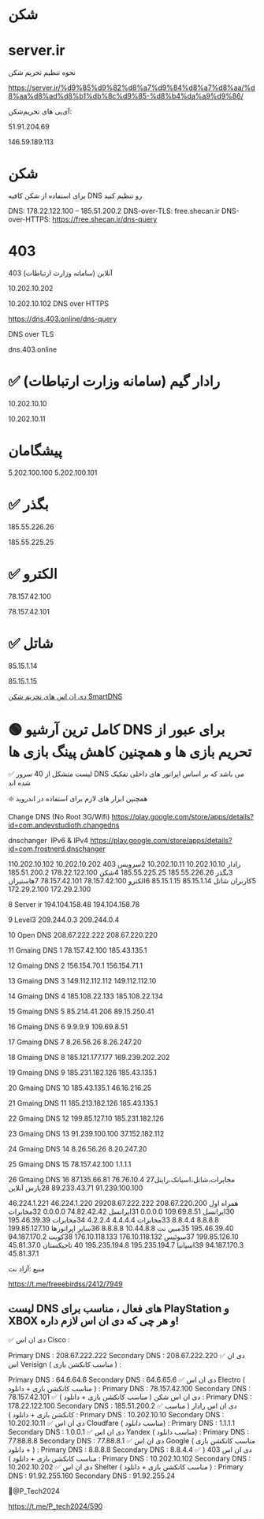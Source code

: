 # شکن


# server.ir

نحوه تنظیم تحریم شکن

https://server.ir/%d9%85%d9%82%d8%a7%d9%84%d8%a7%d8%aa/%d8%aa%d8%ad%d8%b1%db%8c%d9%85-%d8%b4%da%a9%d9%86/

آی‌پی‌ های تحریم‌شکن:

51.91.204.69

146.59.189.113



# شکن

برای استفاده از شکن کافیه DNS رو تنظیم کنید

DNS: 178.22.122.100 – 185.51.200.2
DNS-over-TLS: free.shecan.ir
DNS-over-HTTPS: https://free.shecan.ir/dns-query


# 403

 403 آنلاین (سامانه وزارت ارتباطات)

10.202.10.202

10.202.10.102
DNS over HTTPS

https://dns.403.online/dns-query

DNS over TLS

dns.403.online

 

# ✅ رادار گیم (سامانه وزارت ارتباطات)


10.202.10.10

10.202.10.11


# پیشگامان


5.202.100.100
5.202.100.101 


# ✅ بگذر


185.55.226.26

185.55.225.25


# ✅ الکترو


78.157.42.100

78.157.42.101


# ✅ شاتل


85.15.1.14

85.15.1.15


[دی ان اس های تحریم شکن SmartDNS](https://lobia.ir/smartdns/)



# 🟢 کامل ترین آرشیو DNS برای عبور از تحریم بازی ها و همچنین کاهش پینگ بازی ها

✅ لیست متشکل از 40 سرور DNS می باشد که بر اساس اپراتور های داخلی تفکیک شده اند

❇️ همچنین ابزار های لازم برای استفاده در اندروید

Change DNS (No Root 3G/Wifi)
https://play.google.com/store/apps/details?id=com.andevstudioth.changedns

dnschanger  IPv6 & IPv4
https://play.google.com/store/apps/details?id=com.frostnerd.dnschanger



1رادار
10.202.10.10
10.202.10.11
2سرویس 403
10.202.10.202
10.202.10.102
3بگذر
185.55.226.26
185.55.225.25
4شکن
178.22.122.100
185.51.200.2
5کاربران شاتل
85.15.1.14
85.15.1.15
6الکترو
78.157.42.100
78.157.42.101
7هاستیران
172.29.2.100
172.29.2.100

8 Server ir
194.104.158.48
194.104.158.78

9 Level3
209.244.0.3
209.244.0.4

10 Open DNS
208.67.222.222
208.67.220.220

11 Gmaing DNS 1
78.157.42.100
185.43.135.1

12 Gmaing DNS 2
156.154.70.1
156.154.71.1

13 Gmaing DNS 3
149.112.112.112
149.112.112.10

14 Gmaing DNS 4
185.108.22.133
185.108.22.134

15 Gmaing DNS 5
85.214.41.206
89.15.250.41

16 Gmaing DNS 6
9.9.9.9
109.69.8.51

17 Gmaing DNS 7
8.26.56.26
8.26.247.20

18 Gmaing DNS 8
185.121.177.177
169.239.202.202

19 Gmaing DNS 9
185.231.182.126
185.43.135.1

20 Gmaing DNS 10
185.43.135.1
46.16.216.25

21 Gmaing DNS 11
185.213.182.126
185.43.135.1

22 Gmaing DNS 12
199.85.127.10
185.231.182.126

23 Gmaing DNS 13
91.239.100.100
37.152.182.112

24 Gmaing DNS 14
8.26.56.26
8.20.247.20

25 Gmaing DNS 15
78.157.42.100
1.1.1.1

26 Gmaing DNS 16
87.135.66.81
76.76.10.4
27مخابرات،شاتل،اسیاتک،رایتل
91.239.100.100
89.233.43.71
28پارس آنلاین

46.224.1.221
46.224.1.220
29همراه اول
208.67.220.200
208.67.222.222
30ایرانسل
109.69.8.51
0.0.0.0
31ایرانسل
74.82.42.42
0.0.0.0
32مخابرات
8.8.8.8
8.8.4.4
33مخابرات
4.4.4.4
4.2.2.4
34مخابرات
195.46.39.39
195.46.39.40
35مبین نت
10.44.8.8
8.8.8.8
36سایر اپراتورها
199.85.127.10
199.85.126.10
37سوئیس
176.10.118.132
176.10.118.133
38کویت
94.187.170.2
94.187.170.3
39اسپانیا
195.235.194.7
195.235.194.8
40 تاجیکستان
45.81.37.0
45.81.37.1

منبع :آزاد نت


https://t.me/freeebirdss/2412/7949


## لیست DNS های فعال ، مناسب برای PlayStation و XBOX و هر چی که دی ان اس لازم داره!


✅ دی ان اس Cisco : 
 
Primary DNS : 208.67.222.222
 Secondary DNS : 208.67.222.220
✅ دی ان اس Verisign ( مناسب کانکشن بازی ) : 
 
Primary DNS : 64.6.64.6
 Secondary DNS : 64.6.65.6
✅ دی ان اس Electro ( مناسب کانکشن بازی + دانلود ) : 
Primary DNS : 78.157.42.100
 Secondary DNS : 78.157.42.101
✅ دی ان اس شکن ( مناسب کانکشن بازی + دانلود ) : 
Primary DNS : 178.22.122.100
Secondary DNS : 185.51.200.2
✅ دی ان اس رادار ( مناسب کانکشن بازی + دانلود ) : 
Primary DNS : 10.202.10.10
Secondary DNS : 10.202.10.11
✅ دی ان اس Cloudfare ( مناسب دانلود) : 
Primary DNS : 1.1.1.1
Secondary DNS : 1.0.0.1
✅ دی ان اس Yandex ( مناسب دانلود) : 
Primary DNS : 77.88.8.8
Secondary DNS : 77.88.8.1
✅ دی ان اس Google ( مناسب کانکشن بازی + دانلود ) : 
Primary DNS : 8.8.8.8
Secondary DNS : 8.8.4.4
✅ دی ان اس 403 ( مناسب کانکشن بازی + دانلود ) : 
Primary DNS : 10.202.10.102
Secondary DNS : 10.202.10.202
✅ دی ان اس Shelter ( مناسب کانکشن بازی + دانلود ) : 
Primary DNS : 91.92.255.160
Secondary DNS : 91.92.255.24

📱@P_Tech2024

https://t.me/P_tech2024/590